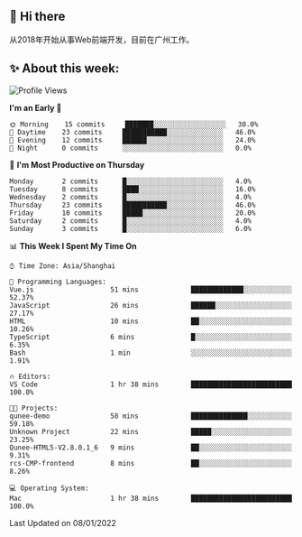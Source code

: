 ## 👋 Hi there

从2018年开始从事Web前端开发，目前在广州工作。

<!--![](https://github-readme-stats.vercel.app/api?username=fxpixels&theme=graywhite&hide_border=true)
![](https://github-readme-stats.vercel.app/api/top-langs/?username=fxpixels&hide_border=true&layout=compact)
-->
<!--
<img src="https://github-readme-stats.vercel.app/api?username=fxpixels&theme=graywhite&hide_border=true" width="500" alt=""/>
<img src="https://github-readme-stats.vercel.app/api/top-langs/?username=fxpixels&hide_border=true&layout=compact" width="300" alt=""/>
-->
## ✨ About this week:
<!--START_SECTION:waka-->
![Profile Views](http://img.shields.io/badge/Profile%20Views-4-blue)

**I'm an Early 🐤** 

```text
🌞 Morning    15 commits     ███████░░░░░░░░░░░░░░░░░░   30.0% 
🌆 Daytime    23 commits     ███████████░░░░░░░░░░░░░░   46.0% 
🌃 Evening    12 commits     ██████░░░░░░░░░░░░░░░░░░░   24.0% 
🌙 Night      0 commits      ░░░░░░░░░░░░░░░░░░░░░░░░░   0.0%

```
📅 **I'm Most Productive on Thursday** 

```text
Monday       2 commits      █░░░░░░░░░░░░░░░░░░░░░░░░   4.0% 
Tuesday      8 commits      ████░░░░░░░░░░░░░░░░░░░░░   16.0% 
Wednesday    2 commits      █░░░░░░░░░░░░░░░░░░░░░░░░   4.0% 
Thursday     23 commits     ███████████░░░░░░░░░░░░░░   46.0% 
Friday       10 commits     █████░░░░░░░░░░░░░░░░░░░░   20.0% 
Saturday     2 commits      █░░░░░░░░░░░░░░░░░░░░░░░░   4.0% 
Sunday       3 commits      █░░░░░░░░░░░░░░░░░░░░░░░░   6.0%

```


📊 **This Week I Spent My Time On** 

```text
⌚︎ Time Zone: Asia/Shanghai

💬 Programming Languages: 
Vue.js                   51 mins             █████████████░░░░░░░░░░░░   52.37% 
JavaScript               26 mins             ██████░░░░░░░░░░░░░░░░░░░   27.17% 
HTML                     10 mins             ██░░░░░░░░░░░░░░░░░░░░░░░   10.26% 
TypeScript               6 mins              █░░░░░░░░░░░░░░░░░░░░░░░░   6.35% 
Bash                     1 min               ░░░░░░░░░░░░░░░░░░░░░░░░░   1.91%

🔥 Editors: 
VS Code                  1 hr 38 mins        █████████████████████████   100.0%

🐱‍💻 Projects: 
qunee-demo               58 mins             ██████████████░░░░░░░░░░░   59.18% 
Unknown Project          22 mins             █████░░░░░░░░░░░░░░░░░░░░   23.25% 
Qunee-HTML5-V2.8.0.1_6   9 mins              ██░░░░░░░░░░░░░░░░░░░░░░░   9.31% 
rcs-CMP-frontend         8 mins              ██░░░░░░░░░░░░░░░░░░░░░░░   8.26%

💻 Operating System: 
Mac                      1 hr 38 mins        █████████████████████████   100.0%

```


 Last Updated on 08/01/2022
<!--END_SECTION:waka-->

<!-- ![Visitor Badge](https://visitor-badge.laobi.icu/badge?page_id=fxpixels) -->

<!--
**FxPixels/FxPixels** is a ✨ _special_ ✨ repository because its `README.md` (this file) appears on your GitHub profile.

Here are some ideas to get you started:

- 🔭 I’m currently working on ...
- 🌱 I’m currently learning ...
- 👯 I’m looking to collaborate on ...
- 🤔 I’m looking for help with ...
- 💬 Ask me about ...
- 📫 How to reach me: ...
- 😄 Pronouns: ...
- ⚡ Fun fact: ...
-->
